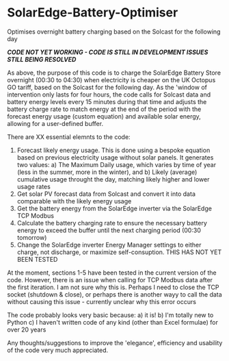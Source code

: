 # SolarEdge-Battery-Optimiser
Optimises overnight battery charging based on the Solcast for the following day

***CODE NOT YET WORKING - CODE IS STILL IN DEVELOPMENT ISSUES STILL BEING RESOLVED***

As above, the purpose of this code is to charge the SolarEdge Battery Store overnight (00:30 to 04:30) when electricity is cheaper on the UK Octopus GO tariff, based on the Solcast for the following day.  As the 'window of intervention only lasts for four hours, the code calls for Solcast data and battery energy levels every 15 minutes during that time and adjusts the battery charge rate to match energy at the end of the period with the forecast energy usage (custom equation) and available solar energy, allowing for a user-defined buffer.

There are XX essential elemnts to the code:
  1) Forecast likely energy usage.  This is done using a bespoke equation based on previous electricity usage without solar panels.  It generates two values:
     a) The Maximum Daily usage, which varies by time of year (less in the summer, more in the winter), and
     b) Likely (average) cumulative usage throught the day, matching likely higher and lower usage rates
  2) Get solar PV forecast data from Solcast and convert it into data comparable with the likely energy usage
  3) Get the battery energy from the SolarEdge inverter via the SolarEdge TCP Modbus
  4) Calculate the battery charging rate to ensure the necessary battery energy to exceed the buffer until the next charging period (00:30 tomorrow)
  5) Change the SolarEdge inverter Energy Manager settings to either charge, not discharge, or maximize self-consuption.  THIS HAS NOT YET BEEN TESTED

At the moment, sections 1-5 have been tested in the current version of the code.  However, there is an issue when calling for TCP Modbus data after the first iteration.  I am not sure why this is.  Perhaps I need to close the TCP socket (shutdown & close), or perhaps there is another wayy to call the data without causing this issue - currently unclear why this error occurs

The code probably looks very basic because:
  a) it is!
  b) I'm totally new to Python
  c) I haven't written code of any kind (other than Excel formulae) for over 20 years
  
  Any thoughts/suggestions to improve the 'elegance', efficiency and usability of the code very much appreciated.
